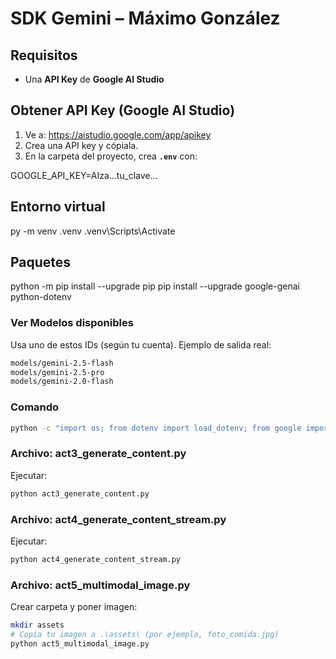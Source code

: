 # SDK Gemini – Máximo González

## Requisitos
- Una **API Key** de **Google AI Studio**

## Obtener API Key (Google AI Studio)
1. Ve a: https://aistudio.google.com/app/apikey  
2. Crea una API key y cópiala.
3. En la carpeta del proyecto, crea **`.env`** con:

GOOGLE_API_KEY=AIza...tu_clave...

## Entorno virtual
py -m venv .venv
.venv\Scripts\Activate

## Paquetes
python -m pip install --upgrade pip
pip install --upgrade google-genai python-dotenv

### Ver Modelos disponibles
Usa uno de estos IDs (según tu cuenta). Ejemplo de salida real:

```bash
models/gemini-2.5-flash
models/gemini-2.5-pro
models/gemini-2.0-flash
```
### Comando
```bash
python -c "import os; from dotenv import load_dotenv; from google import genai; load_dotenv(); c=genai.Client(api_key=os.getenv('GOOGLE_API_KEY'), http_options={'api_version':'v1'}); print(*[m.name for m in c.models.list()], sep='\n')"
```
### Archivo: act3_generate_content.py
Ejecutar:
```bash
python act3_generate_content.py
```
### Archivo: act4_generate_content_stream.py
Ejecutar:
```bash
python act4_generate_content_stream.py
```
### Archivo: act5_multimodal_image.py
Crear carpeta y poner imagen:
```bash
mkdir assets
# Copia tu imagen a .\assets\ (por ejemplo, foto_comida.jpg)
python act5_multimodal_image.py
```

